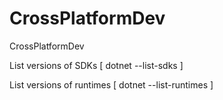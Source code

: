 # CrossPlatformDev
CrossPlatformDev


List versions of SDKs [ dotnet --list-sdks ]

List versions of runtimes [ dotnet --list-runtimes ]

